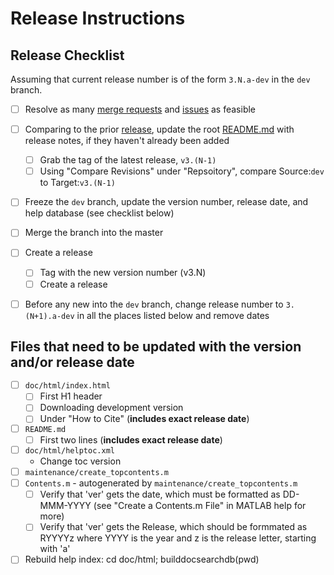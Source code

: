 # Release Instructions

## Release Checklist

Assuming that current release number is of the form `3.N.a-dev` in the `dev` branch.

* [ ] Resolve as many [merge requests](-/merge_requests) and [issues](-/issues) as feasible

* [ ] Comparing to the prior [release](-/releases), update the root [README.md](-/README.md) with release notes, if they haven't already been added
   - [ ] Grab the tag of the latest release, `v3.(N-1)`
   - [ ] Using "Compare Revisions" under "Repsoitory", compare Source:`dev` to Target:`v3.(N-1)`

* [ ] Freeze the `dev` branch, update the version number, release date, and help database (see checklist below)
  
* [ ] Merge the branch into the master

* [ ] Create a release
   - [ ] Tag with the new version number (v3.N)
   - [ ] Create a release

* [ ] Before any new into the `dev` branch, change release number to `3.(N+1).a-dev` in all the places listed below and remove dates


## Files that need to be updated with the version and/or release date

* [ ] `doc/html/index.html`
   - [ ] First H1 header
   - [ ] Downloading development version
   - [ ] Under "How to Cite" (**includes exact release date**)
* [ ] `README.md` 
   - [ ] First two lines (**includes exact release date**)
* [ ] `doc/html/helptoc.xml`
   - Change toc version
* [ ] `maintenance/create_topcontents.m`
* [ ] `Contents.m` - autogenerated by `maintenance/create_topcontents.m`
   - [ ] Verify that 'ver' gets the date, which must be formatted as DD-MMM-YYYY (see "Create a Contents.m File" in MATLAB help for more)
   - [ ] Verify that 'ver' gets the Release, which should be formmated as RYYYYz where YYYY is the year and z is the release letter, starting with 'a'

* [ ] Rebuild help index: cd doc/html; builddocsearchdb(pwd)
